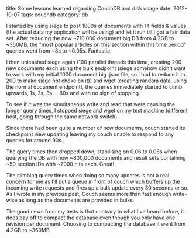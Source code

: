title: Some lessons learned regarding CouchDB and disk usage
date:    2012-10-07
tags: couchdb
category: db

I started by using siege to post 1000s of documents with 14 fields &
values (the actual data my application will be using) and let it run
till I got a fair data set. After reducing the now ~710,000 document
big DB from 4.2GB to ~360MB, the "most popular articles on this
section within this time period" queries went from ~8s to
~0.05s. Fantastic.


I then unleashed siege again (100 parallel threads this time, creating
200 new documents each using the bulk endpoint (siege somehow didn't
want to work with my initial 1000 document big .json file, so I had to
reduce it to 200 to make siege not choke on it)) and wget (creating
random data, using the normal document endpoint), the queries
immediately started to climb upwards, 1s, 2s, 3s ... 80s and with no
sign of stopping.


To see if it was the simultaneous write and read that were causing the
longer query times, I stopped siege and wget on my test machine
(different host, going through the same network switch).


Since there had been quite a number of new documents, couch started
its checkpoint view updating leaving my couch unable to respond to any
queries for around 90s.


The query times then dropped down, stabilising on 0.06 to 0.08s when
querying the DB with now ~800,000 documents and result sets containing
~50 section IDs with ~2000 hits each. Great!


The climbing query times when doing so many updates is not a real
concern for me as I'll put a queue in front of couch which buffers up
the incoming write requests and fires up a bulk update every 30
seconds or so. As I wrote in my previous post, Couch seems more than
fast enough write-wise as long as the documents are provided in bulks.

<!-- It's possible to request stale data.

What does worry me, though, is that couch doesn't answer any query
while it's doing its view updates. Even with a nice cache server in
front which can serve old content till couch is finished updating its
views, I still find it a bit unsettling.

-->

The good news from my tests is that contrary to what I've heard
before, it does pay off to compact the database even though you only
have one revision per document. Choosing to compacting the database it
went from 4.2GB to ~360MB

